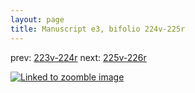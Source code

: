 ```yaml
---
layout: page
title: Manuscript e3, bifolio 224v-225r
---
```


prev: [223v-224r](../223v-224r/) next: [225v-226r](../225v-226r/)



[![Linked to zoomble image](http://www.homermultitext.org/iipsrv?IIIF=/project/homer/pyramidal/deepzoom/hmt/e3bifolio/v1/vb_224v_225r.tif/full/2000,/0/default.jpg)](http://www.homermultitext.org/ict2/?urn=urn:cite2:hmt:e3bifolio.v1:vb_224v_225r)

